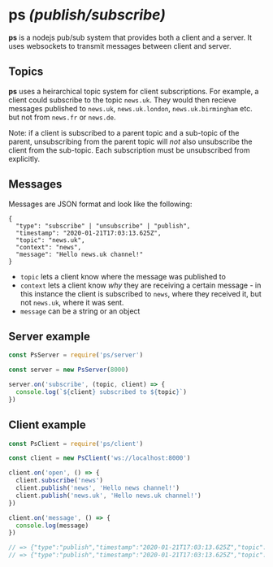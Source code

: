 # ps *(publish/subscribe)*

**ps** is a nodejs pub/sub system that provides both a client and a server. It uses websockets to transmit messages between client and server.

## Topics

**ps** uses a heirarchical topic system for client subscriptions. For example, a client could subscribe to the topic `news.uk`. They would then recieve messages published to `news.uk`, `news.uk.london`, `news.uk.birmingham` etc. but not from `news.fr` or `news.de`.

Note: if a client is subscribed to a parent topic and a sub-topic of the parent, unsubscribing from the parent topic will *not* also unsubscribe the client from the sub-topic. Each subscription must be unsubscribed from explicitly.

## Messages

Messages are JSON format and look like the following:
```
{
  "type": "subscribe" | "unsubscribe" | "publish",
  "timestamp": "2020-01-21T17:03:13.625Z",
  "topic": "news.uk",
  "context": "news",
  "message": "Hello news.uk channel!"
}
```
* `topic` lets a client know where the message was published to
* `context` lets a client know *why* they are receiving a certain message - in this instance the client is subscribed to `news`, where they received it, but not `news.uk`, where it was sent.
* `message` can be a string or an object

## Server example

```js
const PsServer = require('ps/server')

const server = new PsServer(8000)

server.on('subscribe', (topic, client) => {
  console.log(`${client} subscribed to ${topic}`)
})
```

## Client example

```js
const PsClient = require('ps/client')

const client = new PsClient('ws://localhost:8000')

client.on('open', () => {
  client.subscribe('news')
  client.publish('news', 'Hello news channel!')
  client.publish('news.uk', 'Hello news.uk channel!')
})

client.on('message', () => {
  console.log(message)
})

// => {"type":"publish","timestamp":"2020-01-21T17:03:13.625Z","topic":"news","message":"Hello news channel!","context":"news"}
// => {"type":"publish","timestamp":"2020-01-21T17:03:13.625Z","topic":"news.uk","message":"Hello news.uk channel!","context":"news"}
```
